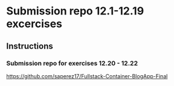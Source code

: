 # Submission repo 12.1-12.19 excercises

## Instructions


### Submission repo for exercises 12.20 - 12.22
https://github.com/saperez17/Fullstack-Container-BlogApp-Final
